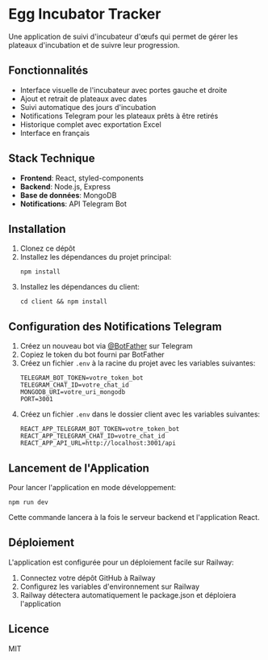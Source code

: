 # Egg Incubator Tracker

Une application de suivi d'incubateur d'œufs qui permet de gérer les plateaux d'incubation et de suivre leur progression.

## Fonctionnalités

- Interface visuelle de l'incubateur avec portes gauche et droite
- Ajout et retrait de plateaux avec dates
- Suivi automatique des jours d'incubation
- Notifications Telegram pour les plateaux prêts à être retirés
- Historique complet avec exportation Excel
- Interface en français

## Stack Technique

- **Frontend**: React, styled-components
- **Backend**: Node.js, Express
- **Base de données**: MongoDB
- **Notifications**: API Telegram Bot

## Installation

1. Clonez ce dépôt
2. Installez les dépendances du projet principal:
   ```
   npm install
   ```
3. Installez les dépendances du client:
   ```
   cd client && npm install
   ```

## Configuration des Notifications Telegram

1. Créez un nouveau bot via [@BotFather](https://t.me/botfather) sur Telegram
2. Copiez le token du bot fourni par BotFather
3. Créez un fichier `.env` à la racine du projet avec les variables suivantes:
   ```
   TELEGRAM_BOT_TOKEN=votre_token_bot
   TELEGRAM_CHAT_ID=votre_chat_id
   MONGODB_URI=votre_uri_mongodb
   PORT=3001
   ```
4. Créez un fichier `.env` dans le dossier client avec les variables suivantes:
   ```
   REACT_APP_TELEGRAM_BOT_TOKEN=votre_token_bot
   REACT_APP_TELEGRAM_CHAT_ID=votre_chat_id
   REACT_APP_API_URL=http://localhost:3001/api
   ```

## Lancement de l'Application

Pour lancer l'application en mode développement:

```
npm run dev
```

Cette commande lancera à la fois le serveur backend et l'application React.

## Déploiement

L'application est configurée pour un déploiement facile sur Railway:

1. Connectez votre dépôt GitHub à Railway
2. Configurez les variables d'environnement sur Railway
3. Railway détectera automatiquement le package.json et déploiera l'application

## Licence

MIT
